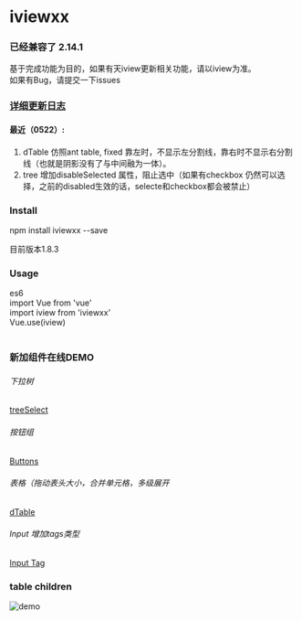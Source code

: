 # iviewxx
### 已经兼容了 2.14.1


基于完成功能为目的，如果有天iview更新相关功能，请以iview为准。 <br />
如果有Bug，请提交一下issues <br />

### [详细更新日志](https://blog.deancheng.com/2018/04/11/iviewxx20180411/)
#### 最近（0522）:
1. dTable 仿照ant table, fixed 靠左时，不显示左分割线，靠右时不显示右分割线（也就是阴影没有了与中间融为一体）。
2. tree 增加disableSelected 属性，阻止选中（如果有checkbox 仍然可以选择，之前的disabled生效的话，selecte和checkbox都会被禁止）


### Install
npm install iviewxx --save<br />

目前版本1.8.3

### Usage
es6<br />
import Vue from 'vue'<br />
import iview from 'iviewxx'<br />
Vue.use(iview)<br /><br />


### 新加组件在线DEMO

###### 下拉树
[treeSelect](http://iviewxx.deancheng.com/#/treeSelect)

###### 按钮组
[Buttons](http://iviewxx.deancheng.com/#/buttons)

###### 表格（拖动表头大小，合并单元格，多级展开
[dTable](http://iviewxx.deancheng.com/#/dTable)

###### Input 增加tags类型
[Input Tag](http://iviewxx.deancheng.com/#/input)



### table children
![demo](http://7xjfvt.com1.z0.glb.clouddn.com/123.png?123)
<br /><br />














